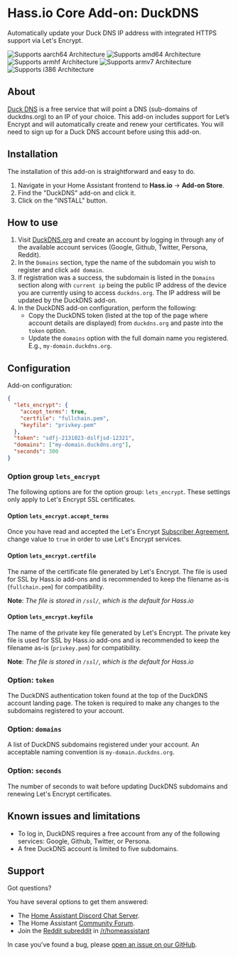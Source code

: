 # Hass.io Core Add-on: DuckDNS

Automatically update your Duck DNS IP address with integrated HTTPS support via Let's Encrypt.

![Supports aarch64 Architecture][aarch64-shield] ![Supports amd64 Architecture][amd64-shield] ![Supports armhf Architecture][armhf-shield] ![Supports armv7 Architecture][armv7-shield] ![Supports i386 Architecture][i386-shield]

## About

[Duck DNS][duckdns] is a free service that will point a DNS (sub-domains of duckdns.org) to an IP of your choice. This add-on includes support for Let’s Encrypt and will automatically create and renew your certificates. You will need to sign up for a Duck DNS account before using this add-on.

## Installation

The installation of this add-on is straightforward and easy to do.

1. Navigate in your Home Assistant frontend to **Hass.io** -> **Add-on Store**.
2. Find the "DuckDNS" add-on and click it.
3. Click on the "INSTALL" button.

## How to use

1. Visit [DuckDNS.org](https://www.duckdns.org/) and create an account by logging in through any of the available account services (Google, Github, Twitter, Persona, Reddit).
2. In the `Domains` section, type the name of the subdomain you wish to register and click `add domain`.
3. If registration was a success, the subdomain is listed in the `Domains` section along with `current ip` being the public IP address of the device you are currently using to access `duckdns.org`. The IP address will be updated by the DuckDNS add-on.
4. In the DuckDNS add-on configuration, perform the following:
    - Copy the DuckDNS token (listed at the top of the page where account details are displayed) from `duckdns.org` and paste into the `token` option.
    - Update the `domains` option with the full domain name you registered. E.g., `my-domain.duckdns.org`.


## Configuration

Add-on configuration:

```json
{
  "lets_encrypt": {
    "accept_terms": true,
    "certfile": "fullchain.pem",
    "keyfile": "privkey.pem"
  },
  "token": "sdfj-2131023-dslfjsd-12321",
  "domains": ["my-domain.duckdns.org"],
  "seconds": 300
}
```

### Option group `lets_encrypt`

The following options are for the option group: `lets_encrypt`. These settings
only apply to Let's Encrypt SSL certificates.


#### Option `lets_encrypt.accept_terms`

Once you have read and accepted the Let's Encrypt [Subscriber Agreement](https://letsencrypt.org/repository/), change value to `true` in order to use Let's Encrypt services.


#### Option `lets_encrypt.certfile`

The name of the certificate file generated by Let's Encrypt. The file is used for SSL by Hass.io add-ons and is recommended to keep the filename as-is (`fullchain.pem`) for compatibility.

**Note**: _The file is stored in `/ssl/`, which is the default for Hass.io_

#### Option `lets_encrypt.keyfile`

The name of the private key file generated by Let's Encrypt. The private key file is used for SSL by Hass.io add-ons and is recommended to keep the filename as-is (`privkey.pem`) for compatibility.

**Note**: _The file is stored in `/ssl/`, which is the default for Hass.io_


### Option: `token`

The DuckDNS authentication token found at the top of the DuckDNS account landing page. The token is required to make any changes to the subdomains registered to your account.

### Option: `domains`

A list of DuckDNS subdomains registered under your account. An acceptable naming convention is `my-domain.duckdns.org`.

### Option: `seconds`

The number of seconds to wait before updating DuckDNS subdomains and renewing Let's Encrypt certificates.

## Known issues and limitations

- To log in, DuckDNS requires a free account from any of the following services: Google, Github, Twitter, or Persona.
- A free DuckDNS account is limited to five subdomains.

## Support

Got questions?

You have several options to get them answered:

- The [Home Assistant Discord Chat Server][discord].
- The Home Assistant [Community Forum][forum].
- Join the [Reddit subreddit][reddit] in [/r/homeassistant][reddit]

In case you've found a bug, please [open an issue on our GitHub][issue].

[aarch64-shield]: https://img.shields.io/badge/aarch64-yes-green.svg
[amd64-shield]: https://img.shields.io/badge/amd64-yes-green.svg
[armhf-shield]: https://img.shields.io/badge/armhf-yes-green.svg
[armv7-shield]: https://img.shields.io/badge/armv7-yes-green.svg
[discord]: https://discord.gg/c5DvZ4e
[forum]: https://community.home-assistant.io
[i386-shield]: https://img.shields.io/badge/i386-yes-green.svg
[issue]: https://github.com/home-assistant/hassio-addons/issues
[reddit]: https://reddit.com/r/homeassistant
[duckdns]: https://duckdns.org
